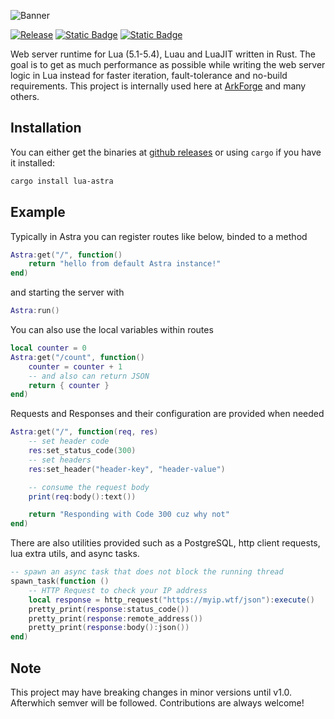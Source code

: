 ![Banner](https://astra.arkforge.net/banner.png)

[![Release](https://github.com/ArkForgeLabs/Astra/actions/workflows/lua_release.yml/badge.svg)](https://github.com/ArkForgeLabs/Astra/actions/workflows/lua_release.yml)
[![Static Badge](https://img.shields.io/badge/Join-The_Discord-blue?style=flat&logo=discord&color=blue)](https://discord.com/invite/6PMjUx8x3b)
[![Static Badge](https://img.shields.io/badge/Read_The_Docs-blue?style=flat&logo=docsdotrs&color=%23000000)](https://astra.arkforge.net/docs/latest)

Web server runtime for Lua (5.1-5.4), Luau and LuaJIT written in Rust. The goal is to get as much performance as possible while writing the web server logic in Lua instead for faster iteration, fault-tolerance and no-build requirements. This project is internally used here at [ArkForge](https://arkforge.net) and many others.

## Installation

You can either get the binaries at [github releases](https://github.com/ArkForgeLabs/Astra/releases) or using `cargo` if you have it installed:

```bash
cargo install lua-astra
```

## Example

Typically in Astra you can register routes like below, binded to a method

```lua
Astra:get("/", function()
    return "hello from default Astra instance!"
end)
```

and starting the server with

```lua
Astra:run()
```

You can also use the local variables within routes

```lua
local counter = 0
Astra:get("/count", function()
    counter = counter + 1
    -- and also can return JSON
    return { counter }
end)
```

Requests and Responses and their configuration are provided when needed

```lua
Astra:get("/", function(req, res)
    -- set header code
    res:set_status_code(300)
    -- set headers
    res:set_header("header-key", "header-value")

    -- consume the request body
    print(req:body():text())

    return "Responding with Code 300 cuz why not"
end)
```

There are also utilities provided such as a PostgreSQL, http client requests, lua extra utils, and async tasks.

```lua
-- spawn an async task that does not block the running thread
spawn_task(function ()
    -- HTTP Request to check your IP address
    local response = http_request("https://myip.wtf/json"):execute()
    pretty_print(response:status_code())
    pretty_print(response:remote_address())
    pretty_print(response:body():json())
end)
```

## Note

This project may have breaking changes in minor versions until v1.0. Afterwhich semver will be followed. Contributions are always welcome!
